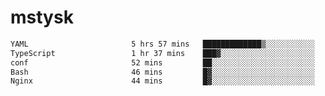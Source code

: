 # mstysk

<!--START_SECTION:waka-->

```txt
YAML                       5 hrs 57 mins   █████████████▒░░░░░░░░░░░   53.10 %
TypeScript                 1 hr 37 mins    ███▓░░░░░░░░░░░░░░░░░░░░░   14.45 %
conf                       52 mins         ██░░░░░░░░░░░░░░░░░░░░░░░   07.72 %
Bash                       46 mins         █▓░░░░░░░░░░░░░░░░░░░░░░░   06.88 %
Nginx                      44 mins         █▓░░░░░░░░░░░░░░░░░░░░░░░   06.61 %
```

<!--END_SECTION:waka-->
